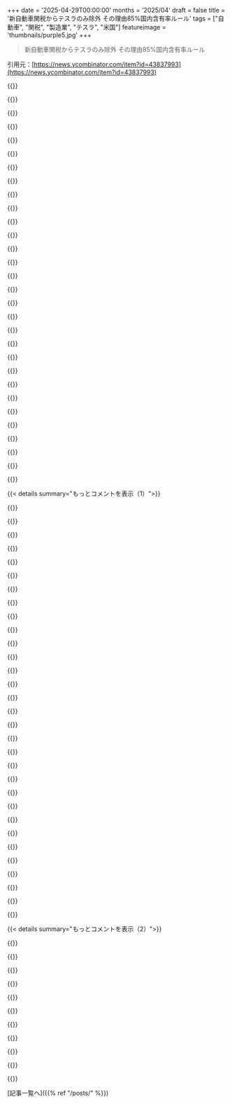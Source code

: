 +++
date = '2025-04-29T00:00:00'
months = '2025/04'
draft = false
title = '新自動車関税からテスラのみ除外 その理由85%国内含有率ルール'
tags = ["自動車", "関税", "製造業", "テスラ", "米国"]
featureimage = 'thumbnails/purple5.jpg'
+++

> 新自動車関税からテスラのみ除外 その理由85%国内含有率ルール

引用元：[https://news.ycombinator.com/item?id=43837993](https://news.ycombinator.com/item?id=43837993)




{{<matomeQuote body="Teslaが本当にこの条件に合うか怪しいな。<br>NHTSAの2025年のリスト［0］見ると，Teslaの車はどれも“US”（たぶんCanada含む）の部品率75％超えてないんだよね。<br>一番高いのはKia EV6の80％。<br>これはKogod manufacturing indexから来てるみたいで，NHTSAの数字より企業の構造とかも考慮した定性的なランキングなんだ。<br>この業界で働いてる感覚だと，「どこ産」ってのはすごい曖昧な概念だよ。<br>政府の中でも部署によって定義が全然違う。<br>例えばNAFTAだと，“domestic”部品はNorth America中どこで作られたものでもOKだったり。<br>これはAsiaに行っちゃった製造業を無理やりUSに戻すんじゃなく，North Americaに留めたいって政治家の意図だったりする。<br>今回の関税で，North Americaのメリットがなくなって，逆にAsiaに製造業が移っちゃう可能性もあるかもね．［0］ https：／／www．nhtsa．gov／sites／nhtsa．gov／files／2025−04／MY2025−A．．．" userName="AlotOfReading" createdAt="2025/04/29 23:03:21" color="#45d325">}}




{{<matomeQuote body="それはただの推測だけど，可能性はあるよね．Corruptionはnothing new in Washington．<br>本当の問題は，みんながAmericaにauto manufacturingを取り戻すことを支持してるかどうかだろ．<br>As always，policy／candidate／officialが好きな人はcorruptionを見過ごすし，嫌いな人はcomplain about it．<br>The people who demanded evidence about Biden will accept speculation about Trump，just as the people who speculated about Biden will demand evidence about Trump．<br>それを踏まえて，みんなはAmerican manufacturingについてどう思う？Steve Jobsが言った“Those jobs aren’t coming back”って意見に賛成？" userName="leereeves" createdAt="2025/04/30 01:31:42" color="">}}




{{<matomeQuote body="The originsがそんなにfuzzyなら，I guess other manufacturers would very soon adjust their part lists／part origins to avoid the tariff？" userName="sinuhe69" createdAt="2025/04/30 01:09:02" color="">}}




{{<matomeQuote body="Basically every big tech company engages in much worse forms of government manipulation．At least this one aligns with citizen interests．<br>IMO，if gov manipulation benefits citizens；e．g．creates meaningful jobs or opportunities for citizens，then it’s not corruption．The difference is night and day．<br>Where was the outrage over massive government contracts handed out to Oracle，Microsoft，etc．．． under previous administration？What about all corporate tax breaks？<br>These are purely self−serving and the magnitude of the harm done to citizens is far more significant．It’s dishonest to turn a blind eye to those and to focus on trivial policies which actually work in the interest of citizens．<br>Here，the benefit to Tesla is just a side effect．" userName="jongjong" createdAt="2025/04/30 03:07:58" color="">}}




{{<matomeQuote body="Interesting，does the proportion by weight，size，value or count？eg a EV battery could be 25％ of the weight，50％ of the cost and 0．01％ of the number of parts．" userName="rr808" createdAt="2025/04/30 01:59:02" color="">}}




{{<matomeQuote body="I disagree．I agree that the system shouldn’t be creating so many billionaires．It’s a flaw in the system．<br>But Musk is among the best of them IMO and his contrarian position makes him essential，even if you disagree with him and his politics．<br>There needs to be opposing forces among the elite or else we’re sure to walk down the path of totalitarianism．<br>Unfortunately those on the left do not seem to understand this；they keep trying to force total consensus．<br>Which is the biggest evil，total consensus is more evil than any idea you could come up with．<br>Its stickiness；inability to adapt to reality is what makes it evil．<br>Without opposition，there is no room for independent thought．" userName="jongjong" createdAt="2025/04/30 03:20:31" color="">}}




{{<matomeQuote body="Items that contain multiple elements get the highest tariff rate of any of them − a glass window with aluminum frame gets the aluminum rate because it’s the highest one．" userName="iav" createdAt="2025/04/30 02:55:46" color="">}}




{{<matomeQuote body="But how do you determine where to divide objects into components？" userName="chipsrafferty" createdAt="2025/04/30 04:50:29" color="">}}




{{<matomeQuote body="あいまいってのはさ、専門家や弁護士がいっぱい集まってさ、政府にとって正しい答えが何かって決める感じのこと。めちゃくちゃ面倒で金もかかるんだ。前のTrump政権のとき、供給網から中国製部品を外す似たようなことに携わったけど、悪夢だったよ。何十人も関わって、何万ものパーツをレビュー。変更には分析、レビュー、交渉、書類、テストとか山ほど必要だったんだ。メキシコやカナダを供給網から外すのはもっと大変で、一部のOEMにはほぼ不可能だろうね。" userName="AlotOfReading" createdAt="2025/04/30 01:44:11" color="#38d3d3">}}




{{<matomeQuote body="ここにもっと詳しい記事があるよ。[1]価値基準なんだ。国内だけじゃなくてUSMCA圏内（米国・メキシコ・カナダ）が対象なんだって。で、関税は「国内」率に応じて案分されるみたい（記事の計算例は変だけど、ライターの計算ミスだろうね）。いろんな自動車メーカーが移行期間を乗り切るための多くの救済やリベートの選択肢があるんだ。GMやFord、他の会社も肯定的にコメントしてるよ。[1] - https://www.carscoops.com/2025/04/trump-eases-auto-tariffs-l..." userName="somenameforme" createdAt="2025/04/30 04:56:48" color="#ff33a1">}}




{{<matomeQuote body="＞Probably nigh-impossible for some OEMs.<br>不可能ってのはさ、パーツがまだ米国で作られてないって意味？それとも何か理由があって作れないって意味？" userName="leereeves" createdAt="2025/04/30 01:53:07" color="">}}




{{<matomeQuote body="＞GM, Ford, and other companies have chimed in positively.<br>Amazonがさ、サイトに関税コストを表示しようとしたら、Trumpに公に脅されて、数時間で撤回したこと考えたらさ、この政府の方針を誰かが褒めてるってことあんまり真に受けちゃいけない気がするね。個人的な意見はどうあれ、企業は公には政府の機嫌を損ねないようにしてるって明らかだから。" userName="vlovich123" createdAt="2025/04/30 05:48:56" color="">}}




{{<matomeQuote body="間違いなく出来るよ。ただ、そんなに安くはならないってだけ。" userName="matheusmoreira" createdAt="2025/04/30 01:55:01" color="">}}




{{<matomeQuote body="＞Given how Amazon tried to start showing the cost of the tariffs on their site, Trump publicly threatened them, and they backed down with hours...<br>事実関係はさ、Amazonが価格表示を始める報道があって、それはAmazon Haul向けだと明確にしたんだ。ホワイトハウスが苦言を呈して、TrumpがBezosに電話したって報道があった。全体的に見ても、せいぜいあいまいでしょ。" userName="ethbr1" createdAt="2025/04/30 06:08:19" color="">}}




{{<matomeQuote body="＞Corruption is nothing new in Washington.<br>これはいつものビジネスじゃないんだよ。それに、そうでも大丈夫ってことにはならないでしょ。普通だって言うのは変だよ。<br>＞The real question is…<br>いや、それは別の質問。今の関税問題は経済的にダメージが大きいから一時的だろうって思われてるんだ。これはアメリカに製造業を取り戻すことじゃなくて、アメリカをビジネスにとって有害で予測不能な場所にしてるんだよ。" userName="Aurornis" createdAt="2025/04/30 02:33:14" color="#ff5c5c">}}




{{<matomeQuote body="＞This is not business as usual, no matter how much this administration tries to pretend it is.<br>政治的コネのある会社を他の会社より優遇するルールなんて、まさにいつものビジネスそのものだよ。何十億ドルものロビー活動産業の基盤なんだから。" userName="leereeves" createdAt="2025/04/30 02:38:03" color="">}}




{{<matomeQuote body="アメリカの労働力はダメで高い．Chinaは昔と違って安かろう悪かろうじゃないよ．アメリカがまたモノ作りたいならコストと品質で勝負しなきゃ．US企業がダメなのは，USの客だけ見てるから．特に安い製品ね．なんでか知らんけど，米国の送料って海外から買うより高いこと多いんだ．米国のSelf pubの本とか買おうとしても，海外にはPromotion見せてくれないし，昔eBayでUSのHobby stuff探してたけど，9割以上は海外には売らんって感じだった．EtsyとかKickstarterも送料高すぎ．" userName="protocolture" createdAt="2025/04/30 03:43:12" color="#38d3d3">}}




{{<matomeQuote body="White Houseが国の力使って企業に関税の影響隠させようとして，企業がそれに従う．これが「全体的に曖昧」になる？俺から見たら完全にFascismじゃん．Wikipedia曰く「中央集権的なAutocracy，Militarism，反対派はForcible suppression」だって．" userName="exe34" createdAt="2025/04/30 08:44:10" color="">}}




{{<matomeQuote body="曖昧なのは欠点じゃなくてむしろ利点．大統領が好き勝手にWinnerとLoserを決められるんだ．他のManufacturersはRule守ろうと頑張っても，結局は言うこと聞くしかない．Sueしたっていいけど，何年もMillionsかかるだろうね．" userName="tw04" createdAt="2025/04/30 02:05:18" color="#ff5733">}}




{{<matomeQuote body="正直言うと，「Not as cheaply」ってのは，全然安くないってことだったり，何年もEffortが必要ってことだったりするんだよ．" userName="anonymousab" createdAt="2025/04/30 04:55:49" color="">}}




{{<matomeQuote body="なんでZambiaに240 million dollarも送るの？Developing worldの問題全部，United States taxpayersが解決する責任あるの？どれだけForeign aidがあれば十分なの？United Statesはもうすぐ37 trillion dollarもDebtあるんだぜ．もしDebt defaultしたら，Zambiaだろうが他のCountryだろうがAidなんかできなくなるよ．" userName="nosefurhairdo" createdAt="2025/04/30 05:58:53" color="">}}




{{<matomeQuote body="それって，Companiesはたぶんやらないってことでもあるんじゃないかな．こんなに関税高く保つのFor yearsは無理そうだし，TrumpさんだってFor a few yearsしかOfficeにいないんだからさ…" userName="pca006132" createdAt="2025/04/30 05:10:06" color="">}}




{{<matomeQuote body="前のComment見てると，AmbiguityなのはTrumpよりずっと前からあったみたいだね．Systemに元からAmbiguityが組み込まれてて，PresidentがAuto industryでWinner and Loser決められるようになってたって言いたいの？Past presidentsが実際にそのPowerを使ったClear examples，知ってる？" userName="_heimdall" createdAt="2025/04/30 02:42:30" color="">}}




{{<matomeQuote body="Politically connected companyがWhitehouseのlawnでpresidential advertisement買うの許すのはUnusualだろ．nlrbからFacing casesなのにnlrb data Exfiltrateするの許すのもそうだ．でもMost importantlyはNot bothering hiding the corruptionなこと．それがNormalizes it which is even more damaging．This corruptionはWorst corruption in the history of the nationをTraffic violationみたいに見せる．" userName="galangalalgol" createdAt="2025/04/30 03:39:26" color="#ff5c5c">}}




{{<matomeQuote body="＞Why should we send ＄240 million to Zambia？ Is it the United States taxpayers’ responsibility to treat all of the developing world’s problems？＜br＞RiverでSomeone drowningしてるの見て，Good swimmerなのにStand by and are，Is it not your responsibility to help？＜br＞The United States is approaching ＄37 trillion dollars of debt．There will be no aid to Zambia or any other country if we default on that debt．＜br＞US Foreign AidはMuch soft power around the globe buyingなTrivial amount of moneyだったんだよ．China For comparisonはAlmost double the foreign aid amount the US had，relative to GNI：[Link omitted as per symbol rule]" userName="bildung" createdAt="2025/04/30 09:19:57" color="#45d325">}}




{{<matomeQuote body="社会が分断されてて、相手の些細なことは大げさに騒ぐのに、味方の酷いことは些細な問題にするのが問題だね。メディアの偏向がこれに拍車をかけてる。前政権では露骨な腐敗や機関の武器化が広まってたって思われてたし。人々は違う現実を生きてるんだよ。" userName="somenameforme" createdAt="2025/04/30 04:20:34" color="">}}




{{<matomeQuote body="この見出しは誤解を招くよ。関税が85％以下でいきなりかかるみたいに見えるけど違うんだ。計算式はシンプルで、外国製部品が15％を超えた分に対して25％の関税がかかるんだ。84％国内だと1％分に、70％国内だと15％分にかかる。これは完璧を求めずに国内製造を奨励する常識的な方法だよ。White Houseの布告のリンクもあるよ。" userName="tritipsocial" createdAt="2025/04/30 05:50:12" color="#38d3d3">}}




{{<matomeQuote body="前のコメントの人が言うこと、見出しがステップ関数みたいってのは違うけど、計算式で見てみると、実際には85％未満だと関税がかかるわけだから、実質的にはそう見えるよね？例えば、84％国内だと16％外国でしょ。計算するとMSRPの1％に関税かかる。85％国内だと15％外国だから、MSRPの0％分にかかる、つまりゼロ。だから実質85％未満で発動してるのと変わらないと思うよ。" userName="mft_" createdAt="2025/04/30 07:55:51" color="#ff5c5c">}}




{{<matomeQuote body="君の前のコメントの人が言いたいのは、外国部品が15％超えたからって、製品の価値全体に関税がかかるわけじゃないってことだよ。" userName="tempestn" createdAt="2025/04/30 08:08:56" color="">}}




{{<matomeQuote body="見出しはそんなこと言ってないよ。85％の車は免除で、84.999％以下は関税がかかるって言ってるだけ。その関税が”1セント”か”10万ドル”かは言ってない。透明性のために、買った物全部に関税額も表示したらいいと思うんだよね。Americaは消費税を後乗せするのも珍しいし、関税も税金みたいに表示したら分かりやすいのにね。どうやったら実現できるのかな。" userName="ta1243" createdAt="2025/04/30 09:37:53" color="">}}




{{< details summary="もっとコメントを表示（1）">}}

{{<matomeQuote body="そうそう。それが最初のコメントのポイントだったんだ。記事も、関税が”1セント”みたいにごく些細かもしれないって説明してないんだよね。説明すべきだったね。" userName="leereeves" createdAt="2025/04/30 11:17:39" color="">}}




{{<matomeQuote body="それは記事の見出しへの批判であって、記事を投稿した人に対する批判じゃないよ。" userName="tempestn" createdAt="2025/04/30 17:40:36" color="">}}




{{<matomeQuote body="これでどうやって国内製造を奨励するの？既にやってる人へのご褒美で、これからOnshoreに戻そうとしてる人には、競合に有利な状況を作って逆に負担をかけることになるんじゃない？Appleみたいな大企業に特例を与えて、他の企業にはAppleができなかったことをやれって言うの？厳しい状況で？ incrementalな報酬や罰則の方が効果的だと思うけどな。製造業だけじゃなくてITのOffshoringもそうだよ。国内のハイテク産業で高給な仕事を奨励すべきなのに、衣料品の奴隷労働みたいなのを奨励したいわけじゃないよね。" userName="HarHarVeryFunny" createdAt="2025/04/29 23:21:18" color="#45d325">}}




{{<matomeQuote body="昨日と話が変わってるよ、ついてきてね！前は同盟国との貿易交渉のためだったのに、今日はChinaを懲らしめるためだってさ。どっちも全然上手くいってないけどね。マジでこのやり方、分かりやすすぎ。よく国民の30％もこのピエロとそのサーカスを支持できるよね。もう共和党支持者の平均的なイメージは、四角い穴に丸を入れようとしてよだれ垂らしてる幼児だわ。" userName="thrance" createdAt="2025/04/30 01:28:42" color="">}}




{{<matomeQuote body="＞「Also forget that not a single deal was made」ってのを忘れてるよな？<br>おいおい、トランプが個人的に200件のディールを決めたんだぜ[0]、マジでリアルなやつさ、学校が違うだけだよ。<br>[0] https://time.com/7280114/donald-trump-2025-interview-transcr..." userName="joshstrange" createdAt="2025/04/30 12:26:31" color="">}}




{{<matomeQuote body="おいおい、知らないのか？　トランプがウクライナの資源を銃を突きつけて盗むディールにサインしたばかりだぜ。ロシアに食われるよりマシってことでな。アート・オブ・ザ・ディールだ！" userName="bigolkevin" createdAt="2025/05/01 03:25:46" color="">}}




{{<matomeQuote body="ウクライナとのディールについて詳しく分析してるね。ＵＳＡにとっては大したことないけど、ウクライナは軍事”支援”を自分で払うことになる。アメリカはディールを決めたと言えるのと、支援の返済を得られるのがメリットだ。戦争を長引かせるかもね。" userName="HarHarVeryFunny" createdAt="2025/05/01 21:56:38" color="#785bff">}}




{{<matomeQuote body="＞どうやって国内製造への移行を促進するんだ？<br>しないね。トランプは明らかにこれらの関税を交渉で撤廃しようとしてる。だから生産移転を促さないんだ。ただMusk以外全員に税金をかけてるだけだね。" userName="JumpCrisscross" createdAt="2025/04/29 23:40:57" color="">}}




{{<matomeQuote body="おいおい、知らないのか？　HondaがCivic Hybridの生産をMexicoからIndianaに移してるって知ってるか？　この一つの例だけで、お前の言ってることは間違ってるって分かるだろ。" userName="andreygrehov" createdAt="2025/04/30 16:35:31" color="">}}




{{<matomeQuote body="2025年のPart 583によるとさ：<br>・Tesla Model 3 - US/Canada含有率 70-75％<br>・Tesla Model Y - US/Canada含有率 70％<br>・Tesla Cybertruck - US/Canada含有率 65％<br>・Tesla Model S - US/Canada含有率 65％<br>85％に誰も届かないってことは、計算方法が違うのかもね。<br>https://www.nhtsa.gov/sites/nhtsa.gov/files/2025-04/MY2025-A..." userName="Aloisius" createdAt="2025/04/29 23:07:17" color="#45d325">}}




{{<matomeQuote body="多分、Mexicoも含んでるんだよ。それ足したら、あのリストによるとTeslaは85％超えるんじゃない？" userName="Jensson" createdAt="2025/04/30 15:02:55" color="">}}




{{<matomeQuote body="違うよ、関税は製造業をUSに戻すためのものだって。Fentanylの話はCanadaとMexicoとの交渉ツールだっただけだよ。" userName="Sparyjerry" createdAt="2025/05/02 03:39:09" color="">}}




{{<matomeQuote body="これって、Teslaに労働組合（union）がないのも影響してんのかな。自動車工場がFlintとかDetroitから逃げ出したのは、要するにUAWのストライキとか暴力の範囲を狭めようとしたかららしいよ。Teslaは（少なくとも今は）unionの心配ないから、すっごく中央集権的な工場を持ってて、そこでめっちゃ大量の作業をやってるんだ。全部同じ建物の中でできちゃうなら、アメリカ国内で全部やるのも楽になるのかもね。" userName="guywithahat" createdAt="2025/04/29 22:39:41" color="">}}




{{<matomeQuote body="＞自動車工場がFlintとかDetroitから逃げ出したのは、要するにUAWのストライキとか暴力の範囲を狭めようとしたかららしいよ。<br>それ、自動車会社が労働組合（unions）を労働者とか地域社会に害があるように見せたいから話したがる話だよ。俺が読んだ限りだと、工場が移ったのは人種（race）と関係が深いらしいけど。でも、どっちにしても、俺たち証拠とか持ってないよね？（俺は今はないけど）" userName="mmooss" createdAt="2025/04/30 02:24:58" color="">}}




{{<matomeQuote body="人種暴動は二次的だったよ。UAWは通りの向こうにある共通工場でストライキする戦術だったんだ。物流制約がなくなって、自動車会社は各工場を新しい労働権州に移し始めた。そうすればストは自分の工場だけでしかできない。FlintはGMの本拠地で工場14から3に減った。Detroitも似た感じ。他の産業でも同じ。GE Locomotiveもエンジン工場をGrove Cityに移したし、Fort Worthにも施設があるよ。" userName="guywithahat" createdAt="2025/04/30 04:17:17" color="#ff33a1">}}




{{<matomeQuote body="＞人種暴動（race riots）も役に立たなかったけど、工場移転の主因ではなかったよ。<br>俺が言いたいのはそれじゃないんだ。俺の理解では、多くの都市（Detroitだけじゃなく）で、人種差別（racism）が工場移転につながったんだよ。" userName="mmooss" createdAt="2025/04/30 07:24:06" color="">}}




{{<matomeQuote body="それってどういう仕組み？ GMが突然「ミシガン州に黒人多すぎ！」って決めて、ジョージア州に移ったとか？" userName="jsnider3" createdAt="2025/04/30 17:50:09" color="">}}




{{<matomeQuote body="人種差別（racism）と製造業の絡み方はいくつかあるよ。一つは自動車メーカーが黒人をまともな仕事に雇わなかったこと。組合員も敵対的で、黒人が雇われただけでストライキも起きた。あと、地域の人種差別が黒人コミュニティを潰したんだ。Redliningで住む場所やローンが制限されて、ひどい環境に押し込められた。教育もキャリア機会もなかったんだ。警察の暴力とか人種暴動もあったね。" userName="mmooss" createdAt="2025/04/30 19:24:19" color="#ff33a1">}}




{{<matomeQuote body="長い目で見ると、このTrump政権全部、労働組合（unions）のせいにできるかもね。Bidenが組合から圧かけられて、EVサミットでTeslaを冷遇したんだ。これがElonを個人的に怒らせて、そんでTrumpを支持するようになったわけ。Twitterを買収して自分の声を増幅させたりとか、いろんな戦術を使ってね。" userName="porphyra" createdAt="2025/04/29 22:44:22" color="">}}




{{<matomeQuote body="Citizen’s Unitedだけが、一人の人間に1億5000万ドルも寄付させられた原因？これが欠陥だね。候補者にお金を流す手段を特定するために、RICOみたいな枠組みが必要だろうな。これは超党派の課題だけど、どうやってもっと議論を広められるか分からないよ。" userName="ivape" createdAt="2025/04/29 22:52:45" color="">}}




{{<matomeQuote body="君、Citizen’s United v FECとBuckley v. Valeoを混同してると思うな。CUは基本、Buckleyの適用で「企業は人間」ってこと。どっちの判決も候補者への献金制限には影響してなくて、両方とも支出制限の話だよ。（Buckleyは候補者以外の個人とかの支出、CUは主に法人の支出を扱ってる。）" userName="dragonwriter" createdAt="2025/04/29 23:29:10" color="#ff5c5c">}}




{{<matomeQuote body="選挙で金を使うことに影響力を持たせるのは間違いだったと思うな。選挙活動の費用はもう制御不能で、そのせいでリーダーたちや政治家は必死に寄付を懇願するようになっちゃったんだ。" userName="porphyra" createdAt="2025/04/29 23:38:30" color="">}}




{{<matomeQuote body="Citizens Unitedは個人がお金をどう使うかには影響しないよ。あれはIBMとかSierra ClubとかNew York Times Companyみたいな団体による企業支出のことだけ。" userName="twoodfin" createdAt="2025/04/29 23:24:33" color="">}}




{{<matomeQuote body="いや、影響するよ。金持ちの個人が代理の会社を作って、やりたいこと全部できちゃうからね。" userName="TylerE" createdAt="2025/04/30 00:59:11" color="">}}




{{<matomeQuote body="そんなことする必要ないでしょ。金持ちの個人はもう自分の金で好きな発言ができるんだから。" userName="twoodfin" createdAt="2025/05/01 02:30:41" color="">}}




{{<matomeQuote body="いかなる私人も、そんなに大きな影響力を持つべきじゃないね。" userName="EricDeb" createdAt="2025/04/30 04:31:25" color="">}}




{{<matomeQuote body="＞長い目で見れば、労働組合がこのTrump Presidency全体の原因と言える。え、労働組合が反動的な奴らを…反動的にさせるようなことをしたって、なんてけしからんってこと？" userName="lenerdenator" createdAt="2025/04/29 22:57:16" color="">}}




{{<matomeQuote body="Tesla/Elonにはもっと寄付して参加しろってかなりのプレッシャーがあったと思うし、彼がやらなかったら上の人たちが彼に結構厳しくなったんだ。彼以外の全員とEVサミットを開いてたのに、Teslaから税額控除を取り上げてたんだよ。彼は反動的だったんじゃなくて、そうせざるを得なかったんだと思う。それに彼は全然保守派じゃないよ。今でもXでH1-B’sの数を倍に増やす必要があるとか、他のsocial-leftなことについて話してるしね。DOGEで支出削減するのはどのRepublicanも何十年も前から言ってたことだし、彼がそれをやりたいと思うのは大きな変化だとは思わないな。" userName="guywithahat" createdAt="2025/04/30 04:25:00" color="#ff33a1">}}




{{<matomeQuote body="H1-B’sは全然”social-left cause”じゃないと思うな。あれは大手tech companiesが、優秀な労働者をえり好みして囲い込んでおけるから好きなんだよ。主要な政治スペクトルでは、あれはかなりcentristだと思う。右派は偽装移民だから嫌がるし、左派は偽装年季奉公だから嫌がるんだ。" userName="iainmerrick" createdAt="2025/04/30 09:09:48" color="#ff5c5c">}}




{{<matomeQuote body="彼は信じられないほど保守的だよ。Neo-feudalismって考え方が大好きみたいだね。全てを所有する階級（今まさに彼がその代表例）がいて、そういう人たちから物を借りるために働く階級がいる。そのゲームに参加しない人、できない人は、生き残るのにふさわしくないってわけ。これはあまりに古くて今じゃほとんど認識されてない思想だけど、彼が戻りたいのはそこだよ。多くのtech brosもそれにハマってるね。" userName="lenerdenator" createdAt="2025/04/30 14:00:36" color="#ff5733">}}

{{</details>}}




{{< details summary="もっとコメントを表示（2）">}}

{{<matomeQuote body="The democrats ってさ、2021年にも Tesla を EV credit から外そうとしたんだよね。Union で作られてないって理由でさ。なのに Tesla が EV で by far (ダントツ) の largest share (最大のシェア) 持ってて、this sector (この分野) で the most productive and innovative company (一番生産的で革新的な会社) なのにね。" userName="porphyra" createdAt="2025/04/29 23:36:51" color="#ff5733">}}




{{<matomeQuote body="Yeah we wouldn’t want the people making the product having representation and getting a larger share of the take on the sale of said product. (そりゃあさ、製品作ってる人たちに represent (代表権) 持ってさ、その製品の sale (売上) からもっと share (分け前) 持っていかれるのは嫌だよね) ってことだ。" userName="lenerdenator" createdAt="2025/04/30 01:14:20" color="">}}




{{<matomeQuote body="Yeah because they were anti union. (そうそう、彼らが Union 反対だったからだよ)。It wasn’t because of any personal dislike of Elon. (Elon を個人的に嫌いとかじゃなくてね)。And it was inevitable that the more mainstream automakers would sell more evs then Tesla as EVs became a larger and larger share of cars sold. (そして EVs が larger and larger share (どんどん大きなシェア) になるにつれて、より mainstream (主流) の automakers (自動車メーカー) が Tesla より多くの evs を sell (売る) のは inevitable (避けられなかった) んだよ)。Granted it’s taking longer than expected but Tesla is no longer the majority even if it’s overall has a large plurality but falling pretty fast (expected (予想) より longer (時間) かかってるけど、Tesla はもう majority (過半数) じゃないんだ。overall (全体) としては large plurality (かなり多い) な share (シェア) はあるけど、pretty fast (かなり速く) falling (落ちてる) よ)。" userName="rat87" createdAt="2025/04/30 03:53:50" color="">}}




{{<matomeQuote body="For guys like that, being pro-union is personal dislike. (そういう guys (連中) にとってさ、pro-union (Union 賛成) ってのは personal dislike (個人的な嫌悪) なんだよ)。They see themselves as the smartest, strongest, most clever people in history. (彼らは自分たちが history (歴史) 上 the smartest (一番賢い)、strongest (一番強い)、most clever people (一番ずる賢い人たち) と思ってるからね)。They don’t need some group moderating their plans, much less one made of people they hired. (自分たちの plans (計画) を moderating (調整) する group (集団) なんていらないし、much less (ましてや) one made of people they hired (自分が hired (雇った) 人たちの集団) なんてね)。Any suggestion to the contrary is a strike against the natural order that they perceive reality through. (any suggestion (どんな提案) も、彼らが perceive (認識) してる natural order (自然の秩序) への strike (攻撃) なんだ)。" userName="lenerdenator" createdAt="2025/04/30 14:13:05" color="">}}




{{<matomeQuote body="I don’t know if it’s the same people but many of the comments here seem the opposite of the comments on EUs rules where people say they’re targeting specific companies and comments say ”no, the rules are such than all companies over a certain size are covered”. (same people (同じ人たち) か分からないけど many of the comments here (ここのコメント多く) は EU rules (EUのルール) についての comments と opposite (逆) っぽいね。EU では targeting specific companies (特定の企業を狙ってる) って people (人たち) が say (言う) のに、comments は ”no, the rules are such than all companies over a certain size are covered (いや、ルールは certain size (一定サイズ) over (以上) の all companies (全企業) に covered (適用される) んんだよ)” って say (言う) じゃん)。If the rule is 85% domestic than any company can do it. (If the rule is 85% domestic (ルールが85%国内産) なら any company (どの企業) でも can do it (できる) はずだよ)。I’m not saying the tariffs are good. Only that their point is to get things made domesticly. (tariffs (関税) が good (良い) とは saying (言ってない) けど。Only that their point is to get things made domesticly (要は domesticly (国内) で things (物) を made (作らせる) のが point (目的) なんだ)。" userName="socalgal2" createdAt="2025/04/29 22:25:17" color="#ff33a1">}}




{{<matomeQuote body="When you say EU rules, I guess it’s the GDPR part on having the user data stay in the EU? (EU rules (EUのルール) って you say (言う) と、user data (ユーザーデータ) を EU 内に stay (留める) GDPR の part (部分) かな？)。Otherwise I don’t see any other rule that would ask the foreign company to move most of it’s workforce and production capacity. (Otherwise (そうじゃなければ) I don’t see any other rule (他のルールが思いつかない) that would ask the foreign company (外国企業に) to move most of it’s workforce and production capacity (it’s workforce (it’s workforce (労働力)) and production capacity (生産能力) の most (大部分) を move (移すように) ask (求める))。" userName="makeitdouble" createdAt="2025/04/29 22:35:31" color="">}}




{{<matomeQuote body="No, OP is referring to the fact that the companies that are big enough to be subject to the EU DSA’s rules about platforms are all American. (No, OP is referring to the fact that the companies that are big enough to be subject to the EU DSA’s rules about platforms are all American. (違うよ、OP は EU DSA の platforms (プラットフォーム) に関する rules (ルール) に subject (該当) する big enough (十分に大きい) companies (企業) が all American (全部アメリカ企業) って fact (事実) を referring to (言ってる) んだよ)。So any fines handed down for violations of the DSA are exclusively to American big tech firms. (だから DSA の violations (違反) に対する any fines (どんな罰金) も exclusively (全部) American big tech firms (アメリカの巨大テック企業) に handed down (いく) んだ)。The rejoinder is that the rules apply to everyone, it just happens that the companies that are subject are American. (The rejoinder (それに対する反論) は the rules apply to everyone (ルールは皆に適用される) んだけど it just happens that the companies that are subject are American (たまたま subject (該当) する companies が American だってこと) なんだ)。" userName="jdminhbg" createdAt="2025/04/30 02:39:22" color="#ff5c5c">}}




{{<matomeQuote body="Just a coincidence that the only company that currently fits the criteria is Tesla then. (Just a coincidence that the only company that currently fits the criteria is Tesla then. (たまたま currently (現在) criteria (基準) に fits (合う) only company (唯一の会社) が then (そしたら) Tesla だってことだね)。Everyone else can start rearranging their supply chains and building new factories to comply. Easy peasy right? Be up and running in a few weeks, at most, right? (Everyone else (他の皆) は their supply chains (サプライチェーン) を rearranging (組み直して) and building new factories (新しい工場を建て始める) のを can start (始めれば) いいんだ to comply (従うために)。Easy peasy right? (簡単簡単でしょ？) Be up and running in a few weeks, at most, right? (few weeks (数週間)、at most (せいぜい) で up and running (稼働できる) でしょ？ right (ね？))。" userName="rco8786" createdAt="2025/04/29 22:38:27" color="">}}




{{<matomeQuote body="the USB-C legislation (USB-C法) は pretty clearly directed at Apple alone (かなり明らかに Apple だけを directed at (対象にしていた)) ね。" userName="kurisufag" createdAt="2025/04/30 03:40:45" color="">}}




{{<matomeQuote body="Why 85% and not 80%? (なんで85%で80%じゃないんだ？) It’s an arbitrary cutoff that happens to benefit Elon. (It’s an arbitrary cutoff (それは arbitrary (恣意的) な区切り) で that happens to benefit Elon (たまたま Elon に benefit (都合よくできてる) んだろ)。Ford will quickly get to 85% (Ford は quickly (すぐに) 85% になるだろう) けど you can’t deny this is yet again a move that is touted as ”pro-America” yet somehow mainly benefits Musk (or Trump or someone in their orbit). (you can’t deny (否定できない) ね、this (これ) が yet again (またしても) a move (動き) で that is touted as ”pro-America” (that is touted as ”pro-America” (”pro-America” と touted (謳われている)) yet somehow (yet somehow (どういうわけか)) mainly benefits Musk (or Trump or someone in their orbit) (mainly (主に) benefits (利益をもたらす) Musk (or Trump or someone in their orbit) (Musk (か Trump か their orbit (その取り巻き) の someone (誰か))) ってことを)。" userName="gkoberger" createdAt="2025/04/29 22:35:00" color="#45d325">}}

{{</details>}}



[記事一覧へ]({{% ref "/posts/" %}})
